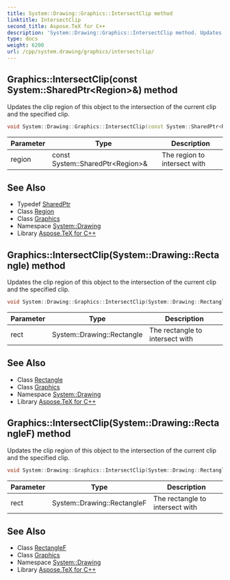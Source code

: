 ```yaml
---
title: System::Drawing::Graphics::IntersectClip method
linktitle: IntersectClip
second_title: Aspose.TeX for C++
description: 'System::Drawing::Graphics::IntersectClip method. Updates the clip region of this object to the intersection of the current clip and the specified clip in C++.'
type: docs
weight: 6200
url: /cpp/system.drawing/graphics/intersectclip/
---
```

## Graphics::IntersectClip(const System::SharedPtr\<Region\>\&) method


Updates the clip region of this object to the intersection of the current clip and the specified clip.

```cpp
void System::Drawing::Graphics::IntersectClip(const System::SharedPtr<Region> &region)
```


| Parameter | Type | Description |
| --- | --- | --- |
| region | const System::SharedPtr\<Region\>\& | The region to intersect with |

## See Also

* Typedef [SharedPtr](../../../system/sharedptr/)
* Class [Region](../../region/)
* Class [Graphics](../)
* Namespace [System::Drawing](../../)
* Library [Aspose.TeX for C++](../../../)
## Graphics::IntersectClip(System::Drawing::Rectangle) method


Updates the clip region of this object to the intersection of the current clip and the specified clip.

```cpp
void System::Drawing::Graphics::IntersectClip(System::Drawing::Rectangle rect)
```


| Parameter | Type | Description |
| --- | --- | --- |
| rect | System::Drawing::Rectangle | The rectangle to intersect with |

## See Also

* Class [Rectangle](../../rectangle/)
* Class [Graphics](../)
* Namespace [System::Drawing](../../)
* Library [Aspose.TeX for C++](../../../)
## Graphics::IntersectClip(System::Drawing::RectangleF) method


Updates the clip region of this object to the intersection of the current clip and the specified clip.

```cpp
void System::Drawing::Graphics::IntersectClip(System::Drawing::RectangleF rect)
```


| Parameter | Type | Description |
| --- | --- | --- |
| rect | System::Drawing::RectangleF | The rectangle to intersect with |

## See Also

* Class [RectangleF](../../rectanglef/)
* Class [Graphics](../)
* Namespace [System::Drawing](../../)
* Library [Aspose.TeX for C++](../../../)
